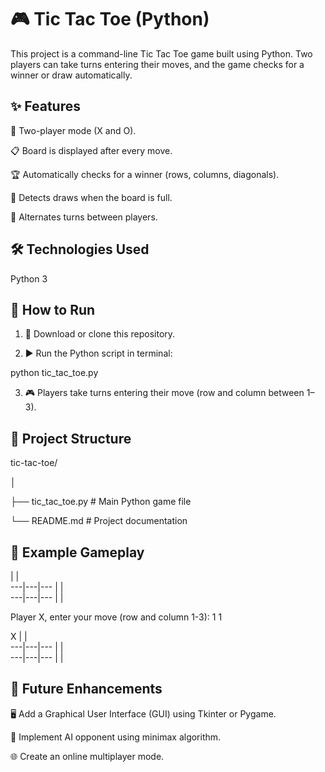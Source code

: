 # 🎮 Tic Tac Toe (Python)

This project is a command-line Tic Tac Toe game built using Python. Two players can take turns entering their moves, and the game checks for a winner or draw automatically.

## ✨ Features

👥 Two-player mode (X and O).

📋 Board is displayed after every move.

🏆 Automatically checks for a winner (rows, columns, diagonals).

🤝 Detects draws when the board is full.

🔄 Alternates turns between players.


## 🛠️ Technologies Used

Python 3


## 🚀 How to Run

1. 📂 Download or clone this repository.


2. ▶️ Run the Python script in terminal:

python tic_tac_toe.py


3. 🎮 Players take turns entering their move (row and column between 1–3).



## 📂 Project Structure

tic-tac-toe/

│

├── tic_tac_toe.py   # Main Python game file

└── README.md        # Project documentation

## 🎯 Example Gameplay

|   |   
---|---|---
   |   |   
---|---|---
   |   |   

Player X, enter your move (row and column 1-3): 1 1

 X |   |   
---|---|---
   |   |   
---|---|---
   |   |

## 🔮 Future Enhancements

🖥️ Add a Graphical User Interface (GUI) using Tkinter or Pygame.

🤖 Implement AI opponent using minimax algorithm.

🌐 Create an online multiplayer mode.
